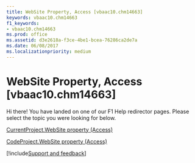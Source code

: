 ```yaml
---
title: WebSite Property, Access [vbaac10.chm14663]
keywords: vbaac10.chm14663
f1_keywords:
- vbaac10.chm14663
ms.prod: office
ms.assetid: d3e2618a-f3ce-4be1-bcea-76286ca2de7a
ms.date: 06/08/2017
ms.localizationpriority: medium
---
```



# WebSite Property, Access [vbaac10.chm14663]

Hi there! You have landed on one of our F1 Help redirector pages. Please select the topic you were looking for below.

[CurrentProject.WebSite property (Access)](https://msdn.microsoft.com/library/ab2cc5f8-bd24-9f88-2598-1d8e6c71895e%28Office.15%29.aspx)

[CodeProject.WebSite property (Access)](https://msdn.microsoft.com/library/96e7cdb1-10f0-4a39-04c2-c6fb19f01bad%28Office.15%29.aspx)

[!include[Support and feedback](~/includes/feedback-boilerplate.md)]